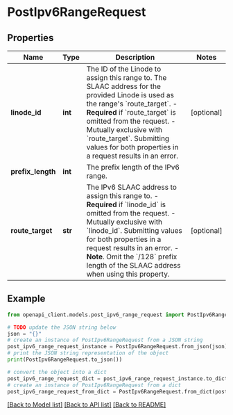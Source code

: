 # PostIpv6RangeRequest


## Properties

Name | Type | Description | Notes
------------ | ------------- | ------------- | -------------
**linode_id** | **int** | The ID of the Linode to assign this range to. The SLAAC address for the provided Linode is used as the range&#39;s &#x60;route_target&#x60;.  - __Required__ if &#x60;route_target&#x60; is omitted from the request.  - Mutually exclusive with &#x60;route_target&#x60;. Submitting values for both properties in a request results in an error. | [optional] 
**prefix_length** | **int** | The prefix length of the IPv6 range. | 
**route_target** | **str** | The IPv6 SLAAC address to assign this range to.  - __Required__ if &#x60;linode_id&#x60; is omitted from the request.  - Mutually exclusive with &#x60;linode_id&#x60;. Submitting values for both properties in a request results in an error.  - __Note__. Omit the &#x60;/128&#x60; prefix length of the SLAAC address when using this property. | [optional] 

## Example

```python
from openapi_client.models.post_ipv6_range_request import PostIpv6RangeRequest

# TODO update the JSON string below
json = "{}"
# create an instance of PostIpv6RangeRequest from a JSON string
post_ipv6_range_request_instance = PostIpv6RangeRequest.from_json(json)
# print the JSON string representation of the object
print(PostIpv6RangeRequest.to_json())

# convert the object into a dict
post_ipv6_range_request_dict = post_ipv6_range_request_instance.to_dict()
# create an instance of PostIpv6RangeRequest from a dict
post_ipv6_range_request_from_dict = PostIpv6RangeRequest.from_dict(post_ipv6_range_request_dict)
```
[[Back to Model list]](../README.md#documentation-for-models) [[Back to API list]](../README.md#documentation-for-api-endpoints) [[Back to README]](../README.md)


